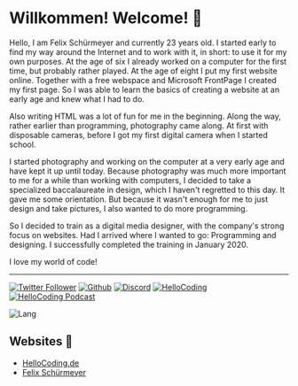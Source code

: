 # Willkommen! Welcome! 👋

Hello, I am Felix Schürmeyer and currently 23 years old. I started early to find my way around the Internet and to work with it, in short: to use it for my own purposes. At the age of six I already worked on a computer for the first time, but probably rather played. At the age of eight I put my first website online. Together with a free webspace and Microsoft FrontPage I created my first page. So I was able to learn the basics of creating a website at an early age and knew what I had to do.

Also writing HTML was a lot of fun for me in the beginning. Along the way, rather earlier than programming, photography came along. At first with disposable cameras, before I got my first digital camera when I started school.

I started photography and working on the computer at a very early age and have kept it up until today. Because photography was much more important to me for a while than working with computers, I decided to take a specialized baccalaureate in design, which I haven't regretted to this day. It gave me some orientation. But because it wasn't enough for me to just design and take pictures, I also wanted to do more programming.

So I decided to train as a digital media designer, with the company's strong focus on websites. Had I arrived where I wanted to go: Programming and designing. I successfully completed the training in January 2020.

I love my world of code!

---

[![Twitter Follower](https://img.shields.io/twitter/follow/F_Schuermeyer?label=Twitter%20Follower&style=for-the-badge)](https://twitter.com/F_Schuermeyer) 
[![Github](https://img.shields.io/github/followers/fschuermeyer?label=Github%20Followers&style=for-the-badge)](https://github.com/fschuermeyer/)
[![Discord](https://img.shields.io/discord/530141674463035402?label=HelloCoding%20Discord&logo=Discord&logoColor=%23ffffff&style=for-the-badge)](https://hellocoding.de/discord)
[![HelloCoding](https://img.shields.io/endpoint?style=for-the-badge&url=https%3A%2F%2Fhellocoding.de%2Fapi%2Fbadge%2Ffelix-schuermeyer)](https://hellocoding.de/autor/felix-schuermeyer/)
[![HelloCoding Podcast](https://img.shields.io/endpoint?style=for-the-badge&url=https%3A%2F%2Fhellocoding.de%2Fapi%2Fbadge%2Ffelix-schuermeyer%2Fpodcast)](https://hellocoding.de/podcast/)

![Lang](https://github-readme-stats.vercel.app/api/top-langs/?username=fschuermeyer&layout=compact)




## Websites 🚀

- [HelloCoding.de](https://hellocoding.de/)
- [Felix Schürmeyer](https://felixschuermeyer.de/)
